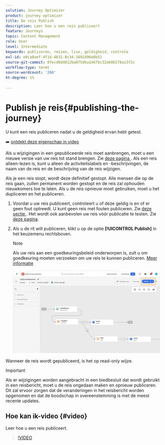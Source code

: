 ```yaml
---
solution: Journey Optimizer
product: journey optimizer
title: De reis Publish
description: Leer hoe u een reis publiceert
feature: Journeys
topic: Content Management
role: User
level: Intermediate
keywords: publiceren, reizen, live, geldigheid, controle
exl-id: e0ca8aef-4f1d-4631-8c34-1692d96e8b51
source-git-commit: 8fecd0d4812ba875dba1d47bc32ab08178a13f2c
workflow-type: tm+mt
source-wordcount: '268'
ht-degree: 1%

---
```


# Publish je reis{#publishing-the-journey}

U kunt een reis publiceren nadat u de geldigheid ervan hebt getest.

➡️ [ ontdekt deze eigenschap in video ](#video)

Als u wijzigingen in een gepubliceerde reis moet aanbrengen, moet u een nieuwe versie van uw reis tot stand brengen. Zie [ deze pagina ](../building-journeys/journey.md). Als een reis alleen-lezen is, kunt u alleen de activiteitslabels en -beschrijvingen, de naam van de reis en de beschrijving van de reis wijzigen.

Als je een reis stopt, wordt deze definitief gestopt. Alle mensen die op de reis gaan, zullen permanent worden gestopt en de reis zal ophouden nieuwkomers toe te laten. Als u de reis opnieuw moet gebruiken, moet u het dupliceren en het publiceren.

1. Voordat u uw reis publiceert, controleert u of deze geldig is en of er geen fout optreedt. U kunt geen reis met fouten publiceren. Zie [ deze sectie ](../building-journeys/troubleshooting.md#checking-for-errors-before-testing). Het wordt ook aanbevolen uw reis vóór publicatie te testen. Zie [deze pagina](../building-journeys/testing-the-journey.md).

1. Als u de rit wilt publiceren, klikt u op de optie **[!UICONTROL Publish]** in het keuzemenu rechtsboven.

   >[!NOTE]
   >
   > Als uw reis aan een goedkeuringsbeleid onderworpen is, zult u om goedkeuring moeten verzoeken om uw reis te kunnen publiceren. [Meer informatie](../test-approve/gs-approval.md)


   ![](assets/journeyuc1_18.png)

Wanneer de reis wordt gepubliceerd, is het op read-only wijze.

>[!IMPORTANT]
>
>Als er wijzigingen worden aangebracht in een biedbesluit dat wordt gebruikt in een reisbericht, moet u de reis ongedaan maken en opnieuw publiceren.  Dit zal ervoor zorgen dat de veranderingen in het reisbericht worden opgenomen en dat de boodschap in overeenstemming is met de meest recente updates.

## Hoe kan ik-video {#video}

Leer hoe u een reis publiceert.

>[!VIDEO](https://video.tv.adobe.com/v/3424998?quality=12)